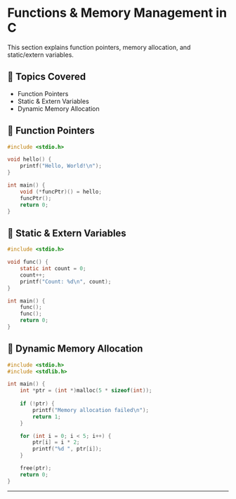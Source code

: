 # Functions & Memory Management in C  

This section explains function pointers, memory allocation, and static/extern variables.  

## 📌 Topics Covered  

- Function Pointers  
- Static & Extern Variables  
- Dynamic Memory Allocation  

## 🔹 Function Pointers  

```c
#include <stdio.h>

void hello() {
    printf("Hello, World!\n");
}

int main() {
    void (*funcPtr)() = hello;
    funcPtr();
    return 0;
}
```

## 🔹 Static & Extern Variables  

```c
#include <stdio.h>

void func() {
    static int count = 0;
    count++;
    printf("Count: %d\n", count);
}

int main() {
    func();
    func();
    return 0;
}
```

## 🔹 Dynamic Memory Allocation  

```c
#include <stdio.h>
#include <stdlib.h>

int main() {
    int *ptr = (int *)malloc(5 * sizeof(int));
    
    if (!ptr) {
        printf("Memory allocation failed\n");
        return 1;
    }

    for (int i = 0; i < 5; i++) {
        ptr[i] = i * 2;
        printf("%d ", ptr[i]);
    }

    free(ptr);
    return 0;
}
```
---
